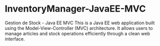 # InventoryManager-JavaEE-MVC
 Gestion de Stock - Java EE MVC This is a Java EE web application built using the Model-View-Controller (MVC) architecture. It allows users to manage articles and stock operations efficiently through a clean web interface.
